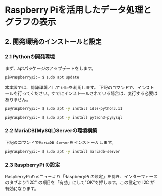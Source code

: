 # Raspberry Piを活用したデータ処理とグラフの表示


## 2. 開発環境のインストールと設定

### 2.1 Pythonの開発環境

まず、aptパッケージのアップデートをします。

```bash
pi@raspberrypi:~ $ sudo apt update
```


本実習では、開発環境として`idle`を利用します。
下記のコマンドで、インストールを行ってください。すでにインストールされている場合は、実行する必要はありません。

```bash
pi@raspberrypi:~ $ sudo apt -y install idle-python3.11
```

```bash
pi@raspberrypi:~ $ sudo apt -y install python3-pymysql
```

### 2.2 MariaDB(MySQL)Serverの環境構築

下記のコマンドで`MariaDB Server`をインストールします。

```bash
pi@raspberrypi:~ $ sudo apt -y install mariadb-server
```

### 2.3 RaspberryPi の設定

RaspberryPi のメニューより「RaspberryPi の設定」を開き、インターフェースのタブより"I2C" の項目を「有効」にして"OK"を押します。この設定で I2C が有効になります。
